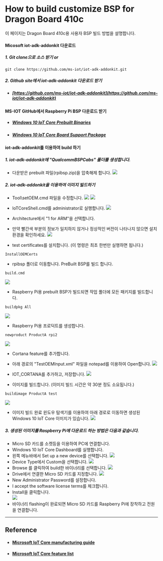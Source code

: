 # How to build customize BSP for Dragon Board 410c

이 페이지는 Dragon Board 410c용 사용자 BSP 빌드 방법을 설명합니다.

#### Micosoft iot-adk-addonkit 다운로드

##### 1. Git clone으로 소스 받기 or
```
git clone https://github.com/ms-iot/iot-adk-addonkit.git
```

##### 2. Github site에서 iot-adk-addonkit 다운로드 받기
- ##### [https://github.com/ms-iot/iot-adk-addonkit](https://github.com/ms-iot/iot-adk-addonkit)

#### MS-IOT GitHub에서 Raspberry Pi BSP 다운로드 받기
* ##### [Windows 10 IoT Core Prebuilt Binaries](https://github.com/ms-iot/iot-adk-addonkit/releases/download/RPiBSP/rpibsp.zip)
* ##### [Windows 10 IoT Core Board Support Package](https://github.com/ms-iot/bsp)

#### iot-adk-addonkit를 이용하여 build 하기

##### 1. iot-adk-addonkit에 "QualcommBSPCabs" 폴더를 생성합니다.
- 다운받은 prebuilt 파일(rpibsp.zip)을 압축해제 합니다.
![](/assets/rpi3_bsp_build_step_1.png)

##### 2. iot-adk-addonkit을 이용하여 이미지 빌드하기
- Tool\setOEM.cmd 파일을 수정합니다.
![](/assets/rpi3_bsp_build_step_2.png)
![](/assets/rpi3_bsp_build_step_3.png)

- IoTCoreShell.cmd를 administrator로 실행합니다.
![](/assets/rpi3_bsp_build_step_4.png)

- Architecture에서 "1 for ARM"을 선택합니다.
- 만약 빨간색 부분의 정보가 일치하지 않거나 정상적인 버전이 나타나지 않으면 설치환경을 확인하세요.
![](/assets/rpi3_bsp_build_step_5.png)

- test certificates를 설치합니다. \(이 명령은 최초 한번만 실행하면 됩니다.\)
```
InstallOEMCerts
```
[](/assets/rpi3_bsp_build_step_6.png)

- rpibsp 폴더로 이동합니다. PreBuilt BSP를 빌드 합니다.
```
build.cmd
```
![](/assets/rpi3_bsp_build_step_7.png)

- Raspberry Pi용 prebuilt BSP가 빌드되면 작업 풀더에 모든 패키지를 빌드합니다.
```
buildpkg All
```
![](/assets/rpi3_bsp_build_step_8.png)

- Raspberry Pi용 프로덕트를 생성합니다.
```
newproduct ProductA rpi2
```
![](/assets/rpi3_bsp_build_step_9.png)

- Cortana feature를 추가합니다.
    
- 아래 경로의 "TestOEMInput.xml" 파일을 notepad를 이용하여 Open합니다.
![](/assets/rpi3_bsp_build_cortana_step_1.png)
    
- IOT_CORTANA를 추가하고, 저장합니다.
![](/assets/rpi3_bsp_build_cortana_step_2.png)

- 이미지를 빌드합니다. \(이미지 빌드 시간은 약 30분 정도 소요됩니다.\)
```
buildimage ProductA test
```
![](/assets/rpi3_bsp_build_step_10.png)

- 이미지 빌드 완료
윈도우 탐색기를 이용하여 아래 경로로 이동하면 생성된 Windows 10 IoT Core 이미지가 있습니다.
 ![](/assets/rpi3_bsp_build_step_11.png)

##### 3. 생성된 이미지를 Raspberry Pi에 다운로드 하는 방법은 다음과 같습니다.
- Micro SD 카드를 소켓등을 이용하여 PC에 연결합니다.
- Windows 10 IoT Core Dashboard를 실행합니다.  
- 왼쪽 메뉴바에서 Set up a new device를 선택합니다.
![](/assets/rpi3_bsp_download_step_1.png)
- Device Type에서 Custom을 선택합니다.
![](/assets/rpi3_bsp_download_step_2.png)
- Browse 를 클릭하여 build한 바이너리를 선택합니다.
![](/assets/rpi3_bsp_download_step_3.png)
- Drive에서 연결한 Micro SD 카드를 지정합니다.
![](/assets/rpi3_bsp_download_step_4.png)
- New Administrator Password를 설정합니다.
- I accept the software license terms를 체크합니다.
- Install을 클릭합니다.  
![](/assets/rpi3_bsp_download_step_5.png)
- 바이너리 flashing이 완료되면 Micro SD 카드를 Raspberry Pi에 장착하고 전원을 연결합니다.

-----
## Reference

* #### [Microsoft IoT Core manufacturing guide](https://docs.microsoft.com/ko-kr/windows-hardware/manufacture/iot/create-a-basic-image?f=255&MSPPError=-2147217396.)

* #### [Microsoft IoT Core feature list](https://inslab.jira.com/wiki/spaces/CWD/pages/190873601/IoT+Core+feature+list)

